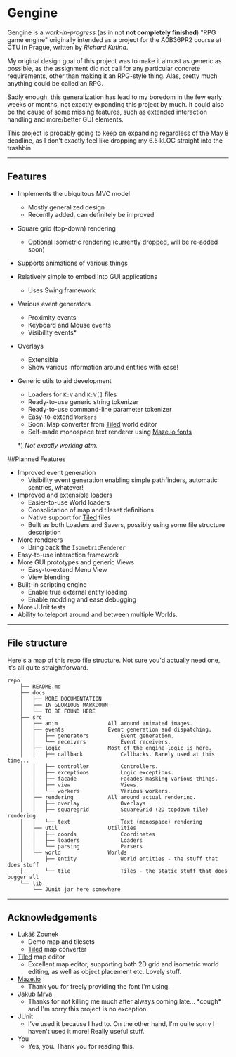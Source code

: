 # Gengine
Gengine is a *work-in-progress* (as in not **not completely finished**)
 "RPG game engine" originally
intended as a project for the A0B36PR2 course at CTU in Prague,
written by *Richard Kutina*.

My original design goal of this project was to make it almost
as generic as possible, as the assignment did not call for any
particular concrete requirements, other than making it an RPG-style thing. 
Alas, pretty much anything could be called an RPG.

Sadly enough, this generalization has lead to my boredom in the few early
weeks or months, not exactly expanding this project by much. 
It could also be the cause of some missing features, such as extended
interaction handling and more/better GUI elements.

This project is probably going to keep on expanding regardless of the
May 8 deadline, as I don't exactly feel like dropping my 6.5 kLOC straight
into the trashbin.

---

## Features
- Implements the ubiquitous MVC model
    - Mostly generalized design
    - Recently added, can definitely be improved
- Square grid (top-down) rendering
    - Optional Isometric rendering (currently dropped, will be re-added soon)
- Supports animations of various things
- Relatively simple to embed into GUI applications
    - Uses Swing framework
- Various event generators
    - Proximity events
    - Keyboard and Mouse events
    - Visibility events\*
- Overlays
    - Extensible
    - Show various information around entities with ease!
- Generic utils to aid development
    - Loaders for `K:V` and `K:V[]` files
    - Ready-to-use generic string tokenizer
    - Ready-to-use command-line parameter tokenizer
    - Easy-to-extend `Workers`
    - Soon: Map converter from [Tiled][tiled] world editor
    - Self-made monospace text renderer using [Maze.io fonts][maze]

    \*) *Not exactly working atm.*

##Planned Features
- Improved event generation
    - Visibility event generation enabling simple pathfinders, automatic sentries, whatever!
- Improved and extensible loaders
    - Easier-to-use World loaders
    - Consolidation of map and tileset definitions
    - Native support for [Tiled][tiled] files
    - Built as both Loaders and Savers, possibly using some file structure description
- More renderers
    - Bring back the `IsometricRenderer`
- Easy-to-use interaction framework
- More GUI prototypes and generic Views
    - Easy-to-extend Menu View
    - View blending
- Built-in scripting engine
    - Enable true external entity loading
    - Enable modding and ease debugging
- More JUnit tests
- Ability to teleport around and between multiple Worlds.

---

## File structure

Here's a map of this repo file structure. Not sure you'd actually need one,
it's all quite straightforward.
```
repo
    ├── README.md
    ├── docs
    │   ├── MORE DOCUMENTATION
    │   ├── IN GLORIOUS MARKDOWN
    │   └── TO BE FOUND HERE
    ├── src
    │   ├── anim                All around animated images.
    │   ├── events              Event generation and dispatching.
    │   │   ├── generators          Event generation.
    │   │   └── receivers           Event receivers.
    │   ├── logic               Most of the engine logic is here.
    │   │   ├── callback            Callbacks. Rarely used at this time...
    │   │   ├── controller          Controllers.
    │   │   ├── exceptions          Logic exceptions.
    │   │   ├── facade              Facades masking various things.
    │   │   ├── view                Views.
    │   │   └── workers             Various workers.
    │   ├── rendering           All around actual rendering.
    │   │   ├── overlay             Overlays
    │   │   ├── squaregrid          SquareGrid (2D topdown tile) rendering
    │   │   └── text                Text (monospace) rendering
    │   ├── util                Utilities
    │   │   ├── coords              Coordinates
    │   │   ├── loaders             Loaders
    │   │   └── parsing             Parsers
    │   └── world               Worlds
    │       ├── entity              World entities - the stuff that does stuff
    │       └── tile                Tiles - the static stuff that does bugger all
    └── lib
        └── JUnit jar here somewhere
```

---

## Acknowledgements
* Lukáš Zounek
    - Demo map and tilesets
    - [Tiled][tiled] map converter
* [Tiled][tiled] map editor
    - Excellent map editor, supporting both 2D grid and isometric world editing,
      as well as object placement etc. Lovely stuff.
* [Maze.io][maze]
    - Thank you for freely providing the font I'm using.
* Jakub Mrva
    - Thanks for not killing me much after always coming late... \*cough\* and I'm sorry this project is no exception.
* JUnit
    - I've used it because I had to. On the other hand, I'm quite sorry I haven't used it more! Really useful stuff.
* You
    - Yes, you. Thank you for reading this.


[tiled]: <http://www.mapeditor.org/>
[maze]:  <https://maze.io/piece/font/>